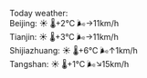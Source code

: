 Today weather:  
Beijing: ☀️ 🌡️+2°C 🌬️→11km/h  
Tianjin: ☀️ 🌡️+3°C 🌬️→11km/h  
Shijiazhuang: ☀️ 🌡️+6°C 🌬️↑1km/h  
Tangshan: ☀️ 🌡️+1°C 🌬️↘15km/h  
